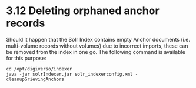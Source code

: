 # 3.12 Deleting orphaned anchor records

Should it happen that the Solr Index contains empty Anchor documents \(i.e. multi-volume records without volumes\) due to incorrect imports, these can be removed from the index in one go. The following command is available for this purpose:

```text
cd /opt/digiverso/indexer
java -jar solrIndexer.jar solr_indexerconfig.xml -cleanupGrievingAnchors
```

